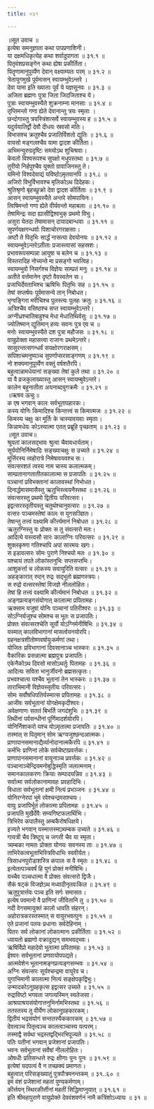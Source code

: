 ```yaml
---
title: ०३१

---
```

॥सूत उवाच ॥  
इत्येषा समनुज्ञाता कथा पापप्रणाशिनी।  
या दक्षमधिकृत्येह कथा शर्वादुपागता ॥ ३१.१ ॥  
पितृवंशप्रसङ्गेन कथा ह्येषा प्रकीर्तिता।  
पितॄणामानुपूर्व्येण देवान् वक्ष्याम्यतः परम् ॥ ३१.२ ॥  
त्रेतायुगमुखे पूर्वमासन् स्वायम्भुवेऽन्तरे ।  
देवा यामा इति ख्याताः पूर्वं ये यज्ञसूनवः ॥ ३१.३ ॥  
अजिता ब्रह्मणः पुत्रा जिता जिदजिताश्च ये।  
पुत्राः स्वायम्भुवस्यैते शुक्रनाम्ना मानसाः ॥ ३१.४ ॥  
तृप्तिमन्तो गणा ह्येते देवानान्तु त्रयः स्मृताः ।  
छन्दोगास्तु त्रयस्त्रिंशत्सर्वे स्वायम्भुवस्य ह ॥ ३१.५ ॥  
यदुर्ययातिर्द्वौ देवौ दीधयः स्रवसो मतिः।  
विभासश्च क्रतुश्चैव प्रजातिर्विशतो द्युतिः ॥ ३१.६ ॥  
वायसो मङ्गलश्चैव यामा द्वादश कीर्तिताः।  
अभिमन्युरुग्रदृष्टिः समयोऽथ शुचिश्रवाः।  
केवलो विश्वरूपश्च सुपक्षो मधुपस्तथा ॥ ३१.७ ॥  
तुरीयो निर्हपुश्चैव युक्तो ग्रावाजिनस्तु ते।  
यमिनो विश्वदेवाद्यं यविष्ठोऽमृतवानपि ॥ ३१.८ ॥  
अजिरो विभुर्विभावश्च मृलिकोऽथ दिदेहकः।  
श्रुतिश्रृणो बृहच्छुक्रो देवा द्वादश कीर्तिताः ॥ ३१.९ ॥  
आसन् स्वायम्भुवस्यैते अन्तरे सोमपायिनः।  
त्विषिमन्तो गणा ह्येते वीर्यवन्तो महाबलाः ॥ ३१.१० ॥  
तेषामिन्द्रः सदा ह्यासीद्विश्वभुक् प्रथमो विभुः।  
असुरा येतदा तेषामासन् दायादबान्धवाः ॥ ३१.११ ॥  
सुपर्णयक्षगन्धर्वाः पिशाचोरगराक्षसाः।  
अष्टौ ते पितृभिः सार्द्धं नासत्या देवयोनयः ॥ ३१.१२ ॥  
स्वायम्भुवेऽन्तरेऽतीताः प्रजास्त्वासां सहस्रशः।  
प्रभावरूपसम्पन्ना आयुषा च बलेन च ॥ ३१.१३ ॥  
विस्तरादिह नोच्यन्ते मा प्रसङ्गो भवत्विह।  
स्वायम्भुवो निसर्गश्च विज्ञेयः साम्प्रतं मनुः ॥ ३१.१४ ॥  
अतीते वर्त्तमानेन दृष्टो वैवस्वतेन सः।  
प्रजाभिर्देवताभिश्च ऋषिभिः पितृभिः सह ॥ ३१.१५ ॥  
तेषां सप्तर्षयः पूर्वमासन्ये तान् निबोधत।  
भृग्वङ्गिरा मरीचिश्च पुलस्त्यः पुलहः क्रतुः ॥ ३१.१६ ॥  
अत्रिश्चैव वसिष्ठश्च सप्त स्वायम्भुवेऽन्तरे।  
अग्नीध्रश्चातिबाहुश्च मेधा मेधातिथिर्वसुः ॥ ३१.१७ ॥  
ज्योतिष्मान् द्युतिमान् हव्यः सवनः पुत्र एव च ॥  
मनोः स्वायम्भुवस्यैते दश पुत्रा महौजसः ॥ ३१.१८ ॥  
वायुप्रोक्ता महासत्त्वा राजानः प्रथमेऽन्तरे।  
सासुरन्तत्सगन्धर्वं सयक्षोरगराक्षसम्।  
सपिशाचमनुष्यञ्च सुपर्णाप्सरसाङ्गणम् ॥ ३१.१९ ॥  
नो शक्यमानुपूर्व्येण वक्तुं वर्षशतैरपि।  
बहुत्वान्नामधेयानां सङ्ख्या तेषां कुले तथा ॥ ३१.२० ॥  
या वै व्रजकुलाख्यास्तु आसन् स्वायम्बुवेऽन्तरे।  
कालेन बहुनातीता अयनाब्दयुगक्रमैः ॥ ३१.२१ ॥  
॥ऋषय ऊचुः॥  
क एष भगवान् कालः सर्वभूतापहारकः।  
कस्य योनिः किमादिश्च किन्तत्त्वं स किमात्मजः ॥ ३१.२२ ॥  
किमस्य चक्षुः का मूर्तिः के चास्यावयवाः स्मृताः।  
किन्नामधेयः कोऽस्यात्मा एतत् प्रब्रूहि पृच्छताम् ॥ ३१.२३ ॥  
॥सूत उवाच॥  
श्रूयतां कालसद्भावः श्रुत्वा चैवावधार्यताम्।  
सूर्ययोनिर्निमेषादिः सङ्ख्याचक्षुः स उच्यते ॥ ३१.२४ ॥  
मूर्त्तिरस्य त्वहोरात्रे निमेषावयवश्च सः।  
संवत्सरशतं त्वस्य नाम चास्य कलात्मकम्।  
साम्प्रतानागतातीतकालात्मा स प्रजापतिः ॥ ३१.२५ ॥  
पञ्चानां प्रविभक्तानां कालावस्थां निभोधत।  
दिनार्द्धमासमासैस्तु ऋतुभिस्त्वयनैस्तथा ॥ ३१.२६ ॥  
संवत्सरस्तु प्रथमो द्वितीयः परिवत्सरः।  
इद्वत्सरस्तृतीयस्तु चतुर्थश्चानुवत्सरः ॥ ३१.२७ ॥  
वत्सरः पञ्चमस्तेषां कालः स युगसञ्ज्ञितः।  
तेषान्तु तत्त्वं वक्ष्यामि कीर्त्त्यमानं निबोधत ॥ ३१.२८ ॥  
ऋतुरग्निस्तु यः प्रोक्तः स तु संवत्सरो मतः।  
आदित्ये यस्त्वसौ सारः कालाग्निः परिवत्सरः ॥ ३१.२९ ॥  
शुक्लकृष्णा गतिश्चापि अपां सारमयः खगः।  
स इडावत्सरः सोमः पुराणे निश्चयो मतः ॥ ३१.३० ॥  
यश्चायं तपते लोकांस्तनुभिः सप्तसप्तभिः।  
आशुकर्त्ता च लोकस्य सवायुरिति वत्सरः ॥ ३१.३१ ॥  
अहङ्कारात् रुदन् रुद्रः सद्भूतो ब्रह्मणस्त्रयः।  
स रुद्रो वत्सरस्तेषां विजज्ञे नीललोहितः।  
तेषां हि तत्त्वं वक्ष्यामि कीर्त्यमानं निबोधत ॥ ३१.३२ ॥  
अङ्गप्रत्यङ्गसंयोगात् कालात्मा प्रपितामहः।  
ऋक्साम यजुषां योनिः पञ्चानां पतिरीश्वरः ॥ ३१.३३ ॥  
सोऽग्निर्यजुश्च सोमश्च स भूतः स प्रजापतिः।  
प्रोक्तः संवत्सरश्चेति सूर्यो योऽग्निर्मनीषिभिः ॥ ३१.३४ ॥  
यस्मात् कालविभागानां मासर्त्वयनयोरपि।  
ग्रहनक्षत्रशीतोष्णवर्षायुःकर्मणां तथा।  
योजितः प्रविभागानां दिवसानाञ्च भास्करः ॥ ३१.३५ ॥  
वैकारिकः प्रसन्नात्मा ब्रह्मपुत्रः प्रजापतिः।  
एकेनैकोऽथ दिवसो मासोऽथर्तुः पितामहः ॥ ३१.३६ ॥  
आदित्यः सविता भानुर्जीवनो ब्रह्मसत्कृतः।  
प्रभवश्चात्य यश्चैव भूतानां तेन भास्करः ॥ ३१.३७ ॥  
ताराभिमानी विज्ञेयस्तृतीयः परिवत्सरः।  
सोमः सर्वौषधिपतिर्यस्मात्स प्रपितामहः ॥ ३१.३८ ॥  
आजीवः सर्वभूतानां योगक्षेमकृदीश्वरः।  
अवेक्षणाणः सततं बिभर्ति जगदंशुभिः ॥ ३१.३९ ॥  
तिथीनां पर्वसन्धीनां पूर्णिमादर्शयोरपि।  
योनिर्निशाकरो यश्च योऽमृतात्मा प्रजापतिः ॥ ३१.४० ॥  
तस्मात् स पितृमान् सोम ऋग्यजुश्छन्दआत्मकः।  
प्राणापानसमानाद्यैर्व्यानोदानात्मकैरपि ॥ ३१.४१ ॥  
कर्मभिः प्राणिनां लोके सर्वचेष्टाप्रवर्त्तकः।  
प्राणापानसमानानां वायूनाञ्च प्रवर्त्तकः ॥ ३१.४२ ॥  
पञ्चानाञ्चेन्द्रियमनोबुद्धिस्मृति जलात्मनाम्।  
समानकालकरणः क्रियाः सम्पादयन्निव ॥ ३१.४३ ॥  
सर्वात्मा सर्वलोकानामावहः प्रवहादिभिः।  
विधाता सर्वभूतानां क्षमी नित्यं प्रभञ्जनः ॥ ३१.४४ ॥  
योनिरग्नेरपां भूमे रवेश्चन्द्रमसश्चयः।  
वायुः प्रजापिर्भूतं लोकात्मा प्रपितामहः ॥ ३१.४५ ॥  
प्रजापति मुखैर्देवैः सम्यगिष्टफलार्थिभिः।  
त्रिभिरेव कपालैस्तु अम्बकैरोषधिक्षये।  
इज्यते भगवान् यस्मात्तस्मात्र्र्यम्बक उच्यते ॥ ३१.४६ ॥  
गायत्री चैव त्रिष्टुप् च जगती चैव या स्मृता।  
त्र्यम्बका नामतः प्रोक्ता योनयः सवनस्य ताः ॥ ३१.४७ ॥  
ताभिरेकत्वभूताभिस्त्रिविधाभिः स्ववीर्यतः।  
त्रिसाधनपुरोडाशस्त्रि कपालः स वै स्मृतः ॥ ३१.४८ ॥  
इत्येतत्पञ्चवर्षं हि युगं प्रोक्तं मनीषिभिः।  
यच्चैव पञ्चधात्मा वै प्रोक्तः संवत्सरो द्विजैः।  
सैकं षट्कं विजज्ञेऽथ मध्वादीनृतवःकिल ॥ ३१.४९ ॥  
ऋतुपुत्रार्त्तवः पञ्च इति सर्गः समासतः।  
इत्येष पवमानो वै प्राणिनां जीवितानि तु ॥ ३१.५० ॥  
नदी वेगसमायुक्तं कालो धावति संहरन्।  
अहोरात्रकरस्तस्मात् स वायुरभवत्पुनः ॥ ३१.५१ ॥  
एते प्रजानां पतयः प्रधानाः सर्वदेहिनाम् ।  
पितरः सर्व लोकानां लोकात्मानः प्रकीर्तिताः ॥ ३१.५२ ॥  
ध्यायतो ब्रह्मणो वक्रादुद्यन् समभवद्भवः।  
ऋषिर्विप्रो महादेवो भूतात्मा प्रपितामहः ॥ ३१.५३ ॥  
ईश्वरः सर्वभूतानां प्रणवायोपपद्यते।  
आत्मवेशेन भूतानामङ्गप्रत्यङ्गसम्भवः ॥ ३१.५४ ॥  
अग्निः संवत्सरः सूर्यश्चन्द्रमा वायुरेव च।  
युगाभिमानी कालात्मा नित्यं सङ्क्षेपकृद्विभुः।  
उन्मादकोऽनुग्रहकृत्स इद्वत्सर उच्यते ॥ ३१.५५ ॥  
रुद्राविष्टो भगवता जगत्यस्मिन् स्वतेजसा।  
आश्रयाश्रयसंयोगात्तनुभिर्नामभिस्तथा ॥ ३१.५६ ॥  
ततस्तस्य तु वीर्येण लोकानुग्रहकारकम्।  
द्वितीयं भद्रसंयोगं सन्ततस्यैककारकम् ॥ ३१.५७ ॥  
देवत्वञ्च पितृत्वञ्च कालत्वञ्चास्य यत्परम्।  
तस्माद्वै सर्वथा भद्रस्तद्वद्भिरभिपूज्यते ॥ ३१.५८ ॥  
पतिः पतीनां भगवान् प्रजेशानां प्रजापतिः।  
भवनः सर्वभूतानां सर्वेषां नीललोहितः।  
ओषधीः प्रतिसन्धत्ते रुद्रः क्षीणाः पुनः पुनः ॥ ३१.५९ ॥  
इत्येषां यदपत्यं वै न तच्छक्यं प्रमाणतः।  
बहुत्वात् परिसङ्ख्यातुं पुत्रपौत्रमनन्तकम् ॥ ३१..६० ॥  
इमं वंशं प्रजेशानां महतां पुण्यकर्मणाम्।  
कीर्त्तयन् स्थिरकीर्त्तीनां महतीं सिद्धिमाप्नुयात् ॥ ३१.६१ ॥  
इति श्रीमहापुराणे वायुप्रोक्ते देववंशवर्णनं नामै कत्रिंशोऽध्यायः ॥ ३१ ॥